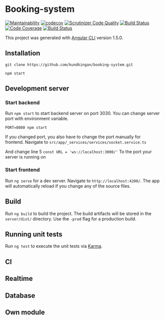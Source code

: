 # Booking-system

[![Maintainability](https://api.codeclimate.com/v1/badges/58920c3afec03c58e431/maintainability)](https://codeclimate.com/github/kundkingan/booking-system/maintainability)
[![codecov](https://codecov.io/gh/kundkingan/booking-system/branch/master/graph/badge.svg)](https://codecov.io/gh/kundkingan/booking-system)
[![Scrutinizer Code Quality](https://scrutinizer-ci.com/g/kundkingan/booking-system/badges/quality-score.png?b=master)](https://scrutinizer-ci.com/g/kundkingan/booking-system/?branch=master)
[![Build Status](https://scrutinizer-ci.com/g/kundkingan/booking-system/badges/build.png?b=master)](https://scrutinizer-ci.com/g/kundkingan/booking-system/build-status/master)
[![Code Coverage](https://scrutinizer-ci.com/g/kundkingan/booking-system/badges/coverage.png?b=master)](https://scrutinizer-ci.com/g/kundkingan/booking-system/?branch=master)
[![Build Status](https://travis-ci.org/kundkingan/booking-system.svg?branch=dev)](https://travis-ci.org/kundkingan/booking-system)

This project was generated with [Angular CLI](https://github.com/angular/angular-cli) version 1.5.0.

## Installation

```
git clone https://github.com/kundkingan/booking-system.git
```

```
npm start
```

## Development server


### Start backend

Run `npm start` to start backend server on port 3030. You can change server port with environment variable. 

`PORT=8080 npm start`

If you changed port, you also have to change the port manually for frontend.
Navigate to `src/app/_services/services/socket.service.ts`

And change line 5 `const URL = 'ws://localhost:3000/'`
To the port your server is running on

### Start frontend

Run `ng serve` for a dev server. Navigate to `http://localhost:4200/`. The app will automatically reload if you change any of the source files.

## Build

Run `ng build` to build the project. The build artifacts will be stored in the `server/dist/` directory. Use the `-prod` flag for a production build.

## Running unit tests

Run `ng test` to execute the unit tests via [Karma](https://karma-runner.github.io).

## CI

## Realtime

## Database

## Own module

